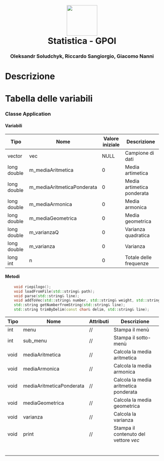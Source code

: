 <h1 align="center">
  <img src="https://raw.githubusercontent.com/Richard1984/archivio-fermi-client/81041b2932b032ead156777a6927efe1925b52ca/static/shortcut/safari-pinned-tab.svg?sanitize=true" height="100"><br/>
  <span>Statistica - GPOI</span>
</h1>
<h3 align="center">Oleksandr Soludchyk, Riccardo Sangiorgio, Giacomo Nanni</h3>

# Descrizione

# Tabella delle variabili

### Classe Application

#### Variabili

|Tipo          |Nome                         |Valore iniziale   |Descrizione                  |
|--------------|-----------------------------|------------------|-----------------------------|
|vector<value> |vec                          |NULL              |Campione di dati             |
|long double   |m_mediaAritmetica            |0                 |Media artimetica             |
|long double   |m_mediaAritmeticaPonderata   |0                 |Media artimetica ponderata   |
|long double   |m_mediaArmonica              |0                 |Media armonica               |
|long double   |m_mediaGeometrica            |0                 |Media geometrica             |
|long double   |m_varianzaQ                  |0                 |Varianza quadratica          |
|long double   |m_varianza                   |0                 |Varianza                     |
|long int      |n                            |0                 |Totale delle frequenze       |

#### Metodi

```C++
	void riepilogo();
	void loadFromFile(std::string& path);
	void parse(std::string& line);
	void addToVec(std::string& number, std::string& weight, std::string& frequency);
	std::string getNumberfromString(std::string& line);
	std::string trimByDelim(const char& delim, std::string& line);
```

  
  
|Tipo          |Nome                         |Attributi         |Descrizione                            |
|--------------|-----------------------------|------------------|---------------------------------------|
|int           |menu                         |//                |Stampa il menù                         |
|int           |sub_menu                     |//                |Stampa il sotto-menù                   |
|void          |mediaAritmetica              |//                |Calcola la media aritmetica            |
|void          |mediaArmonica                |//                |Calcola la media armonica              |
|void          |mediaAritmeticaPonderata     |//                |Calcola la media aritmetica ponderata  |
|void          |mediaGeometrica              |//                |Calcola la media geometrica            |
|void          |varianza                     |//                |Calcola la varianza                    |
|void          |print                        |//                |Stampa il contenuto del vettore *vec*  |
|   |   |   |   |
|   |   |   |   |
|   |   |   |   |
|   |   |   |   |
|   |   |   |   |
|   |   |   |   |
